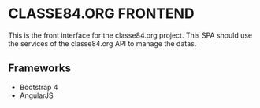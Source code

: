 # CLASSE84.ORG FRONTEND #

This is the front interface for the classe84.org project. 
This SPA should use the services of the classe84.org API to manage the datas.

## Frameworks ##

- Bootstrap 4
- AngularJS
